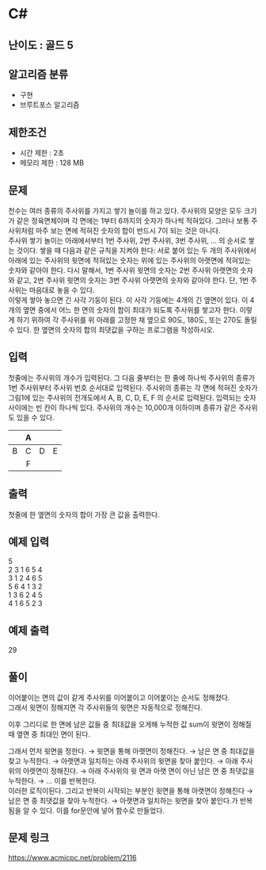 # C#

## 난이도 : 골드 5

## 알고리즘 분류
  - 구현
  - 브루트포스 알고리즘

## 제한조건
  - 시간 제한 : 2초
  - 메모리 제한 : 128 MB

## 문제
천수는 여러 종류의 주사위를 가지고 쌓기 놀이를 하고 있다. 주사위의 모양은 모두 크기가 같은 정육면체이며 각 면에는 1부터 6까지의 숫자가 하나씩 적혀있다. 그러나 보통 주사위처럼 마주 보는 면에 적혀진 숫자의 합이 반드시 7이 되는 것은 아니다.<br/>
주사위 쌓기 놀이는 아래에서부터 1번 주사위, 2번 주사위, 3번 주사위, … 의 순서로 쌓는 것이다. 쌓을 때 다음과 같은 규칙을 지켜야 한다: 서로 붙어 있는 두 개의 주사위에서 아래에 있는 주사위의 윗면에 적혀있는 숫자는 위에 있는 주사위의 아랫면에 적혀있는 숫자와 같아야 한다. 다시 말해서, 1번 주사위 윗면의 숫자는 2번 주사위 아랫면의 숫자와 같고, 2번 주사위 윗면의 숫자는 3번 주사위 아랫면의 숫자와 같아야 한다. 단, 1번 주사위는 마음대로 놓을 수 있다.<br/>
이렇게 쌓아 놓으면 긴 사각 기둥이 된다. 이 사각 기둥에는 4개의 긴 옆면이 있다. 이 4개의 옆면 중에서 어느 한 면의 숫자의 합이 최대가 되도록 주사위를 쌓고자 한다. 이렇게 하기 위하여 각 주사위를 위 아래를 고정한 채 옆으로 90도, 180도, 또는 270도 돌릴 수 있다. 한 옆면의 숫자의 합의 최댓값을 구하는 프로그램을 작성하시오.<br/>


## 입력
첫줄에는 주사위의 개수가 입력된다. 그 다음 줄부터는 한 줄에 하나씩 주사위의 종류가 1번 주사위부터 주사위 번호 순서대로 입력된다. 주사위의 종류는 각 면에 적혀진 숫자가 그림1에 있는 주사위의 전개도에서 A, B, C, D, E, F 의 순서로 입력된다. 입력되는 숫자 사이에는 빈 칸이 하나씩 있다. 주사위의 개수는 10,000개 이하이며 종류가 같은 주사위도 있을 수 있다.<br/>

||A|||
|:---:|:---:|:---:|:---:|
|B|C|D|E|
||F|||


## 출력
첫줄에 한 옆면의 숫자의 합이 가장 큰 값을 출력한다.<br/>


## 예제 입력
5<br/>
2 3 1 6 5 4<br/>
3 1 2 4 6 5<br/>
5 6 4 1 3 2<br/>
1 3 6 2 4 5<br/>
4 1 6 5 2 3<br/>


## 예제 출력
29<br/>


## 풀이
이어붙이는 면의 값이 같게 주사위를 이어붙이고 이어붙이는 순서도 정해졌다.<br/>
그래서 윗면이 정해지면 각 주사위들의 윗면은 자동적으로 정해진다.<br/>

이후 그리디로 한 면에 남은 값들 중 최대값을 오게해 누적한 값 sum이 윗면이 정해질 때 옆면 중 최대인 면이 된다.<br/>


그래서 먼저 윗면을 정한다. → 윗면을 통해 아랫면이 정해진다. → 남은 면 중 최대값을 찾고 누적한다. → 아랫면과 일치하는 아래 주사위의 윗면을 찾아 붙인다. → 아래 주사위의 아랫면이 정해진다. → 아래 주사위의 윗 면과 아랫 면이 아닌 남은 면 중 최댓값을 누적한다. → ... 이를 반복한다.<br/>
이러한 로직이된다. 그리고 반복이 시작되는 부분인 윗면을 통해 아랫면이 정해진다 → 남은 면 중 최댓값을 찾아 누적한다. → 아랫면과 일치하는 윗면을 찾아 붙인다.가 반복됨을 알 수 있다. 이를 for문안에 넣어 함수로 만들었다.<br/>


## 문제 링크
https://www.acmicpc.net/problem/2116